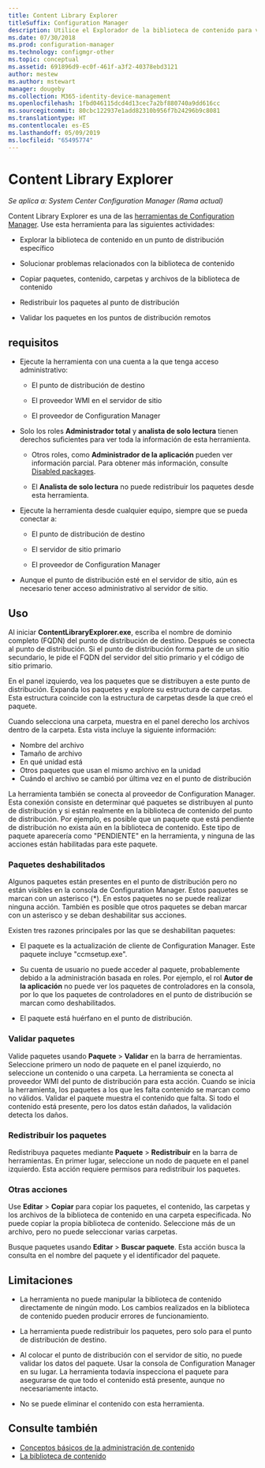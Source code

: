 ```yaml
---
title: Content Library Explorer
titleSuffix: Configuration Manager
description: Utilice el Explorador de la biblioteca de contenido para ver y solucionar problemas de la biblioteca de contenido en un punto de distribución de Configuration Manager.
ms.date: 07/30/2018
ms.prod: configuration-manager
ms.technology: configmgr-other
ms.topic: conceptual
ms.assetid: 691896d9-ec0f-461f-a3f2-40378ebd3121
author: mestew
ms.author: mstewart
manager: dougeby
ms.collection: M365-identity-device-management
ms.openlocfilehash: 1fbd046115dcd4d13cec7a2bf880740a9dd616cc
ms.sourcegitcommit: 80cbc122937e1add82310b956f7b24296b9c8081
ms.translationtype: HT
ms.contentlocale: es-ES
ms.lasthandoff: 05/09/2019
ms.locfileid: "65495774"
---
```

# <a name="content-library-explorer"></a>Content Library Explorer

*Se aplica a: System Center Configuration Manager (Rama actual)*

Content Library Explorer es una de las [herramientas de Configuration Manager](/sccm/core/support/tools). Use esta herramienta para las siguientes actividades:  

- Explorar la biblioteca de contenido en un punto de distribución específico  

- Solucionar problemas relacionados con la biblioteca de contenido  

- Copiar paquetes, contenido, carpetas y archivos de la biblioteca de contenido  

- Redistribuir los paquetes al punto de distribución  

- Validar los paquetes en los puntos de distribución remotos  



## <a name="requirements"></a>requisitos

- Ejecute la herramienta con una cuenta a la que tenga acceso administrativo:  

    - El punto de distribución de destino  

    - El proveedor WMI en el servidor de sitio  

    - El proveedor de Configuration Manager  

- Solo los roles **Administrador total** y **analista de solo lectura** tienen derechos suficientes para ver toda la información de esta herramienta.  

    - Otros roles, como **Administrador de la aplicación** pueden ver información parcial. Para obtener más información, consulte [Disabled packages](#bkmk_disabled-packages).  

    - El **Analista de solo lectura** no puede redistribuir los paquetes desde esta herramienta.  

- Ejecute la herramienta desde cualquier equipo, siempre que se pueda conectar a:  

    - El punto de distribución de destino  

    - El servidor de sitio primario  

    - El proveedor de Configuration Manager  

- Aunque el punto de distribución esté en el servidor de sitio, aún es necesario tener acceso administrativo al servidor de sitio.  



## <a name="usage"></a>Uso 

Al iniciar **ContentLibraryExplorer.exe**, escriba el nombre de dominio completo (FQDN) del punto de distribución de destino. Después se conecta al punto de distribución. Si el punto de distribución forma parte de un sitio secundario, le pide el FQDN del servidor del sitio primario y el código de sitio primario.

En el panel izquierdo, vea los paquetes que se distribuyen a este punto de distribución. Expanda los paquetes y explore su estructura de carpetas. Esta estructura coincide con la estructura de carpetas desde la que creó el paquete.

Cuando selecciona una carpeta, muestra en el panel derecho los archivos dentro de la carpeta. Esta vista incluye la siguiente información: 
- Nombre del archivo
- Tamaño de archivo
- En qué unidad está
- Otros paquetes que usan el mismo archivo en la unidad
- Cuándo el archivo se cambió por última vez en el punto de distribución

La herramienta también se conecta al proveedor de Configuration Manager. Esta conexión consiste en determinar qué paquetes se distribuyen al punto de distribución y si están realmente en la biblioteca de contenido del punto de distribución. Por ejemplo, es posible que un paquete que está pendiente de distribución no exista aún en la biblioteca de contenido. Este tipo de paquete aparecería como "PENDIENTE" en la herramienta, y ninguna de las acciones están habilitadas para este paquete.


### <a name="bkmk_disabled-packages"></a> Paquetes deshabilitados

Algunos paquetes están presentes en el punto de distribución pero no están visibles en la consola de Configuration Manager. Estos paquetes se marcan con un asterisco (\*). En estos paquetes no se puede realizar ninguna acción. También es posible que otros paquetes se deban marcar con un asterisco y se deban deshabilitar sus acciones. 

Existen tres razones principales por las que se deshabilitan paquetes:  

- El paquete es la actualización de cliente de Configuration Manager. Este paquete incluye "ccmsetup.exe".  

- Su cuenta de usuario no puede acceder al paquete, probablemente debido a la administración basada en roles. Por ejemplo, el rol **Autor de la aplicación** no puede ver los paquetes de controladores en la consola, por lo que los paquetes de controladores en el punto de distribución se marcan como deshabilitados.  

- El paquete está huérfano en el punto de distribución.  


### <a name="validate-packages"></a>Validar paquetes

Valide paquetes usando **Paquete** > **Validar** en la barra de herramientas. Seleccione primero un nodo de paquete en el panel izquierdo, no seleccione un contenido o una carpeta. La herramienta se conecta al proveedor WMI del punto de distribución para esta acción. Cuando se inicia la herramienta, los paquetes a los que les falta contenido se marcan como no válidos. Validar el paquete muestra el contenido que falta. Si todo el contenido está presente, pero los datos están dañados, la validación detecta los daños.


### <a name="redistribute-packages"></a>Redistribuir los paquetes

Redistribuya paquetes mediante **Paquete** > **Redistribuir** en la barra de herramientas. En primer lugar, seleccione un nodo de paquete en el panel izquierdo. Esta acción requiere permisos para redistribuir los paquetes.


### <a name="other-actions"></a>Otras acciones

Use **Editar** > **Copiar** para copiar los paquetes, el contenido, las carpetas y los archivos de la biblioteca de contenido en una carpeta especificada. No puede copiar la propia biblioteca de contenido. Seleccione más de un archivo, pero no puede seleccionar varias carpetas.

Busque paquetes usando **Editar** > **Buscar paquete**. Esta acción busca la consulta en el nombre del paquete y el identificador del paquete.



## <a name="limitations"></a>Limitaciones

- La herramienta no puede manipular la biblioteca de contenido directamente de ningún modo. Los cambios realizados en la biblioteca de contenido pueden producir errores de funcionamiento.  

- La herramienta puede redistribuir los paquetes, pero solo para el punto de distribución de destino.  

- Al colocar el punto de distribución con el servidor de sitio, no puede validar los datos del paquete. Usar la consola de Configuration Manager en su lugar. La herramienta todavía inspecciona el paquete para asegurarse de que todo el contenido está presente, aunque no necesariamente intacto.  

- No se puede eliminar el contenido con esta herramienta.



## <a name="see-also"></a>Consulte también

- [Conceptos básicos de la administración de contenido](/sccm/core/plan-design/hierarchy/fundamental-concepts-for-content-management)
- [La biblioteca de contenido](/sccm/core/plan-design/hierarchy/the-content-library)
